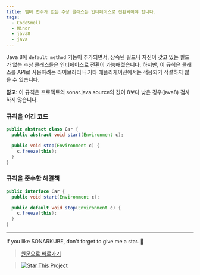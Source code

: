 ```yaml
---
title: 멤버 변수가 없는 추상 클래스는 인터페이스로 전환되어야 합니다.
tags:
  - CodeSmell
  - Minor
  - java8
  - java
---
```


Java 8에 `default method` 기능이 추가되면서, 상속된 필드나 자신이 갖고 있는 필드가 없는 추상 클래스들은 인터페이스로 전환이 가능해졌습니다.
하지만, 이 규칙은 클래스를 API로 사용하려는 라이브러리나 기타 애플리케이션에서는 적용되기 적절하지 않을 수 있습니다.

**참고**: 이 규칙은 프로젝트의 sonar.java.source의 값이 8보다 낮은 경우(java8) 검사하지 않습니다.

### 규칙을 어긴 코드

```java
public abstract class Car {
  public abstract void start(Environment c);

  public void stop(Environment c) {
    c.freeze(this);
  }
}
```

### 규칙을 준수한 해결책

```java
public interface Car {
  public void start(Environment c);

  public default void stop(Environment c) {
    c.freeze(this);
  }
}
```

---

If you like SONARKUBE, don't forget to give me a star. :star2:

> [원문으로 바로가기](https://rules.sonarsource.com/java/tag/java8/RSPEC-1610)

> [![Star This Project](https://img.shields.io/github/stars/kantabile/sonarkube.svg?label=Stars&style=social)](https://github.com/kantabile/sonarkube)

